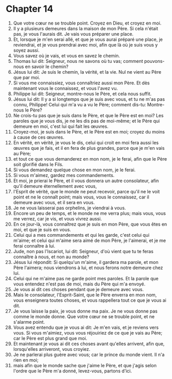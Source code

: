 # Chapter 14

1. Que votre cœur ne se trouble point. Croyez en Dieu, et croyez en moi.
2. Il y a plusieurs demeures dans la maison de mon Père. Si cela n'était pas, je vous l'aurais dit. Je vais vous préparer une place.
3. Et, lorsque je m'en serai allé, et que je vous aurai préparé une place, je reviendrai, et je vous prendrai avec moi, afin que là où je suis vous y soyez aussi.
4. Vous savez où je vais, et vous en savez le chemin.
5. Thomas lui dit: Seigneur, nous ne savons où tu vas; comment pouvons-nous en savoir le chemin?
6. Jésus lui dit: Je suis le chemin, la vérité, et la vie. Nul ne vient au Père que par moi.
7. Si vous me connaissiez, vous connaîtriez aussi mon Père. Et dès maintenant vous le connaissez, et vous l'avez vu.
8. Philippe lui dit: Seigneur, montre-nous le Père, et cela nous suffit.
9. Jésus lui dit: Il y a si longtemps que je suis avec vous, et tu ne m'as pas connu, Philippe! Celui qui m'a vu a vu le Père; comment dis-tu: Montre-nous le Père?
10. Ne crois-tu pas que je suis dans le Père, et que le Père est en moi? Les paroles que je vous dis, je ne les dis pas de moi-même; et le Père qui demeure en moi, c'est lui qui fait les œuvres.
11. Croyez-moi, je suis dans le Père, et le Père est en moi; croyez du moins à cause de ces œuvres.
12. En vérité, en vérité, je vous le dis, celui qui croit en moi fera aussi les œuvres que je fais, et il en fera de plus grandes, parce que je m'en vais au Père;
13. et tout ce que vous demanderez en mon nom, je le ferai, afin que le Père soit glorifié dans le Fils.
14. Si vous demandez quelque chose en mon nom, je le ferai.
15. Si vous m'aimez, gardez mes commandements.
16. Et moi, je prierai le Père, et il vous donnera un autre consolateur, afin qu'il demeure éternellement avec vous,
17. l'Esprit de vérité, que le monde ne peut recevoir, parce qu'il ne le voit point et ne le connaît point; mais vous, vous le connaissez, car il demeure avec vous, et il sera en vous.
18. Je ne vous laisserai pas orphelins, je viendrai à vous.
19. Encore un peu de temps, et le monde ne me verra plus; mais vous, vous me verrez, car je vis, et vous vivrez aussi.
20. En ce jour-là, vous connaîtrez que je suis en mon Père, que vous êtes en moi, et que je suis en vous.
21. Celui qui a mes commandements et qui les garde, c'est celui qui m'aime; et celui qui m'aime sera aimé de mon Père, je l'aimerai, et je me ferai connaître à lui.
22. Jude, non pas l'Iscariot, lui dit: Seigneur, d'où vient que tu te feras connaître à nous, et non au monde?
23. Jésus lui répondit: Si quelqu'un m'aime, il gardera ma parole, et mon Père l'aimera; nous viendrons à lui, et nous ferons notre demeure chez lui.
24. Celui qui ne m'aime pas ne garde point mes paroles. Et la parole que vous entendez n'est pas de moi, mais du Père qui m'a envoyé.
25. Je vous ai dit ces choses pendant que je demeure avec vous.
26. Mais le consolateur, l'Esprit-Saint, que le Père enverra en mon nom, vous enseignera toutes choses, et vous rappellera tout ce que je vous ai dit.
27. Je vous laisse la paix, je vous donne ma paix. Je ne vous donne pas comme le monde donne. Que votre cœur ne se trouble point, et ne s'alarme point.
28. Vous avez entendu que je vous ai dit: Je m'en vais, et je reviens vers vous. Si vous m'aimiez, vous vous réjouiriez de ce que je vais au Père; car le Père est plus grand que moi.
29. Et maintenant je vous ai dit ces choses avant qu'elles arrivent, afin que, lorsqu'elles arriveront, vous croyiez.
30. Je ne parlerai plus guère avec vous; car le prince du monde vient. Il n'a rien en moi;
31. mais afin que le monde sache que j'aime le Père, et que j'agis selon l'ordre que le Père m'a donné, levez-vous, partons d'ici.

